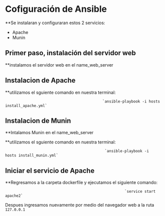 # Cofiguración de Ansible

**Se instalaran  y configuraran estos 2 servicios:

* Apache
* Munin

## Primer paso, instalación del servidor web

**instalamos el servidor web en el name_web_server

## Instalacion de Apache

**utilizamos el sguiente comando en nuestra terminal:

                                                `ansible-playbook -i hosts install_apache.yml`

## Instalacion de Munin

**Intalamos Munin en el name_web_server

**utilizamos el sguiente comando en nuestra terminal: 

                                                 `ansible-playbook -i hosts install_munin.yml`

## Iniciar el servicio de Apache

**Regresamos a la carpeta dockerfile y ejecutamos el siguiente comando:

                                                          `service start apache2`

Despues ingresamos nuevamente por medio del navegador web a la ruta `127.0.0.1`
